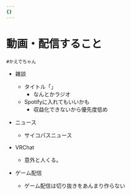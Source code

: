 ```yaml
---
{}
---
```

# 動画・配信すること

`#かえでちゃん`

- 雑談
    - タイトル「」
        - なんとかラジオ
    - Spotifyに入れてもいいかも
        - 収益化できないから優先度低め
- ニュース
    - サイコパスニュース
- VRChat
    - 意外と人くる。
    
- ゲーム配信
    - ゲーム配信は切り抜きをあんまり作らない